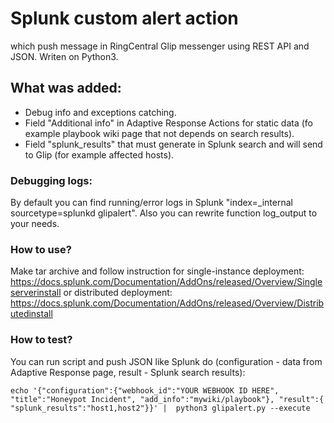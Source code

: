 # Splunk custom alert action
which push message in RingCentral Glip messenger using REST API and JSON. 
Writen on Python3.

## What was added:
- Debug info and exceptions catching.
- Field "Additional info" in Adaptive Response Actions for static data (fo example playbook wiki page that not depends on search results).
- Field "splunk_results" that must generate in Splunk search and will send to Glip (for example affected hosts).

### Debugging logs:
By default you can find running/error logs in Splunk "index=_internal sourcetype=splunkd glipalert". Also you can rewrite function log_output to your needs.

### How to use?
Make tar archive and follow instruction for single-instance deployment: https://docs.splunk.com/Documentation/AddOns/released/Overview/Singleserverinstall or distributed deployment: https://docs.splunk.com/Documentation/AddOns/released/Overview/Distributedinstall

### How to test?
 You can run script and push JSON like Splunk do (configuration - data from Adaptive Response page, result - Splunk search results):
 
`echo '{"configuration":{"webhook_id":"YOUR WEBHOOK ID HERE", "title":"Honeypot Incident", "add_info":"mywiki/playbook"}, "result":{ "splunk_results":"host1,host2"}}' |  python3 glipalert.py --execute`
